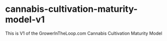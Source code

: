 # cannabis-cultivation-maturity-model-v1
This is V1 of the GrowerInTheLoop.com Cannabis Cultivation Maturity Model
